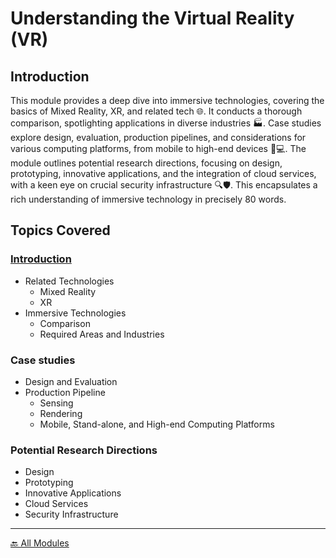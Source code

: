 # Understanding the Virtual Reality (VR)  
 
## Introduction  
 
This module provides a deep dive into immersive technologies, covering the basics of Mixed Reality, XR, and related tech 🌐. It conducts a thorough comparison, spotlighting applications in diverse industries 🏭. Case studies explore design, evaluation, production pipelines, and considerations for various computing platforms, from mobile to high-end devices 📱💻. The module outlines potential research directions, focusing on design, prototyping, innovative applications, and the integration of cloud services, with a keen eye on crucial security infrastructure 🔍🛡️. This encapsulates a rich understanding of immersive technology in precisely 80 words.   

## Topics Covered  

### [Introduction](Intro)  
  * Related Technologies  
    * Mixed Reality
    * XR  
  * Immersive Technologies  
    * Comparison
    * Required Areas and Industries  

### Case studies  
  * Design and Evaluation  
  * Production Pipeline  
    * Sensing  
    * Rendering  
    * Mobile, Stand-alone, and High-end Computing Platforms  

### Potential Research Directions  
  * Design
  * Prototyping
  * Innovative Applications
  * Cloud Services
  * Security Infrastructure

<!-- 
---  

## Research Scope

Yet to be populated... -->


---  

[🔙 All Modules](../)